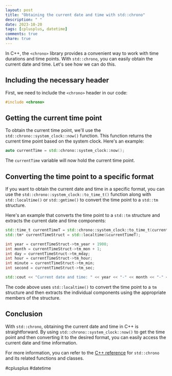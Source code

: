 ```yaml
---
layout: post
title: "Obtaining the current date and time with std::chrono"
description: " "
date: 2023-10-20
tags: [cplusplus, datetime]
comments: true
share: true
---
```


In C++, the `<chrono>` library provides a convenient way to work with time durations and time points. With `std::chrono`, you can easily obtain the current date and time. Let's see how we can do this.

## Including the necessary header

First, we need to include the `<chrono>` header in our code:

```cpp
#include <chrono>
```

## Getting the current time point

To obtain the current time point, we'll use the `std::chrono::system_clock::now()` function. This function returns the current time point based on the system clock. Here's an example:

```cpp
auto currentTime = std::chrono::system_clock::now();
```

The `currentTime` variable will now hold the current time point.

## Converting the time point to a specific format

If you want to obtain the current date and time in a specific format, you can use the `std::chrono::system_clock::to_time_t()` function along with `std::localtime()` or `std::gmtime()` to convert the time point to a `std::tm` structure.

Here's an example that converts the time point to a `std::tm` structure and extracts the current date and time components:

```cpp
std::time_t currentTimeT = std::chrono::system_clock::to_time_t(currentTime);
std::tm* currentTimeStruct = std::localtime(&currentTimeT);

int year = currentTimeStruct->tm_year + 1900;
int month = currentTimeStruct->tm_mon + 1;
int day = currentTimeStruct->tm_mday;
int hour = currentTimeStruct->tm_hour;
int minute = currentTimeStruct->tm_min;
int second = currentTimeStruct->tm_sec;

std::cout << "Current date and time: " << year << "-" << month << "-" << day << " " << hour << ":" << minute << ":" << second << std::endl;
```

The code above uses `std::localtime()` to convert the time point to a `tm` structure and then extracts the individual components using the appropriate members of the structure.

## Conclusion

With `std::chrono`, obtaining the current date and time in C++ is straightforward. By using `std::chrono::system_clock::now()` to get the time point and then converting it to the desired format, you can easily access the current date and time information.

For more information, you can refer to the [C++ reference](https://en.cppreference.com/w/cpp/chrono) for `std::chrono` and its related functions and classes.

\#cplusplus #datetime